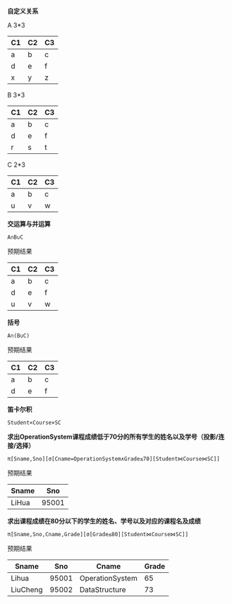 **自定义关系**

A 3*3

| C1   | C2   | C3   |
| ---- | ---- | ---- |
| a    | b    | c    |
| d    | e    | f    |
| x    | y    | z    |

B 3*3

| C1   | C2   | C3   |
| ---- | ---- | ---- |
| a    | b    | c    |
| d    | e    | f    |
| r    | s    | t    |

C 2*3

| C1   | C2   | C3   |
| ---- | ---- | ---- |
| a    | b    | c    |
| u    | v    | w    |



**交运算与并运算**

```
A∩B∪C
```

预期结果

| C1   | C2   | C3   |
| ---- | ---- | ---- |
| a    | b    | c    |
| d    | e    | f    |
| u    | v    | w    |



**括号**

``` 
A∩(B∪C)
```

预期结果

| C1   | C2   | C3   |
| ---- | ---- | ---- |
| a    | b    | c    |
| d    | e    | f    |



**笛卡尔积**

```
Student×Course×SC
```



**求出OperationSystem课程成绩低于70分的所有学生的姓名以及学号（投影/连接/选择）**

```
π[Sname,Sno][σ[Cname=OperationSystem∧Grade≤70][Student⋈Course⋈SC]]
```

预期结果

| Sname | Sno   |
| ----- | ----- |
| LiHua | 95001 |



**求出课程成绩在80分以下的学生的姓名、学号以及对应的课程名及成绩**

```
π[Sname,Sno,Cname,Grade][σ[Grade≤80][Student⋈Course⋈SC]]
```

预期结果

| Sname    | Sno   | Cname           | Grade |
| -------- | ----- | --------------- | ----- |
| Lihua    | 95001 | OperationSystem | 65    |
| LiuCheng | 95002 | DataStructure   | 73    |

